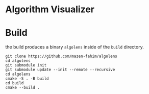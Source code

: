 # Algorithm Visualizer

# Build
the build produces a binary `algolens` inside of the `build` directory.

```
git clone https://github.com/mazen-fahim/algolens
cd algolens
git submodule init
git submodule update --init --remote --recursive
cd algolens
cmake -S . -B build
cd build
cmake --build .
```


